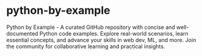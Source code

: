 # python-by-example
Python by Example - A curated GitHub repository with concise and well-documented Python code examples. Explore real-world scenarios, learn essential concepts, and advance your skills in web dev, ML, and more. Join the community for collaborative learning and practical insights.
